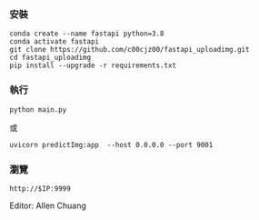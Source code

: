 ### 安裝
```
conda create --name fastapi python=3.8
conda activate fastapi
git clone https://github.com/c00cjz00/fastapi_uploadimg.git
cd fastapi_uploadimg
pip install --upgrade -r requirements.txt
```
### 執行
```
python main.py
```
或
```
uvicorn predictImg:app  --host 0.0.0.0 --port 9001
```
### 瀏覽
```
http://$IP:9999
```

Editor: Allen Chuang
